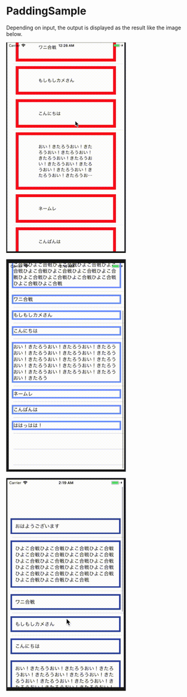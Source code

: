 # PaddingSample


Depending on input, the output is displayed as the result like the image below.

![result](https://github.com/sachiko-kame/PaddingSample/blob/3324edcb72fab66f7bfc3cb520da5b3356ca85e9/padding.gif)


![result](https://raw.githubusercontent.com/sachiko-kame/PaddingSample/e2e883654c1a983924930fc891019ae5ca4df99f/padding2.gif)


![result](https://raw.githubusercontent.com/sachiko-kame/PaddingSample/b017d008020960c83415b242127e4e38249eb42f/padding3.gif)



